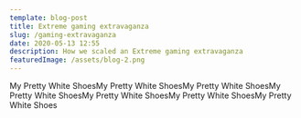 ```yaml
---
template: blog-post
title: Extreme gaming extravaganza
slug: /gaming-extravaganza
date: 2020-05-13 12:55
description: How we scaled an Extreme gaming extravaganza
featuredImage: /assets/blog-2.png
---
```


My Pretty White ShoesMy Pretty White ShoesMy Pretty White ShoesMy Pretty White ShoesMy Pretty White ShoesMy Pretty White ShoesMy Pretty White Shoes
